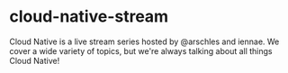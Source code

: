 # cloud-native-stream
Cloud Native is a live stream series hosted by @arschles and iennae. We cover a wide variety of topics, but we're always talking about all things Cloud Native!
